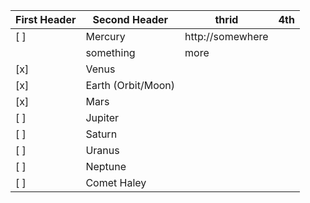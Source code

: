 First Header | Second Header | thrid | 4th
------------ | ------------- | ------------- | -------------
[ ] | Mercury | http://somewhere |
||something | more
[x] | Venus
[x] | Earth (Orbit/Moon)
[x] | Mars
[ ] | Jupiter
[ ] | Saturn
[ ] | Uranus 
[ ] | Neptune
[ ] | Comet Haley
